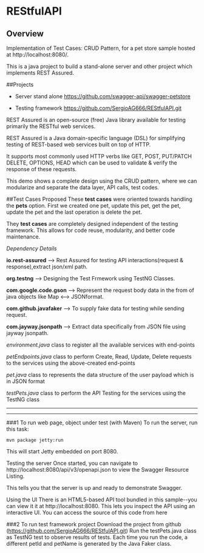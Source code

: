 # REStfulAPI 

## Overview

Implementation of Test Cases: CRUD Pattern, for a pet store sample hosted at http://localhost:8080/. 

This is a java project to build a stand-alone server and other project which implements REST Assured. 


##Projects
* Server stand alone https://github.com/swagger-api/swagger-petstore

* Testing framework https://github.com/SergioAG666/REStfulAPI.git


REST Assured is an open-source (free) Java library available for testing primarily the RESTful web services. 

REST Assured is a Java domain-specific language (DSL) for simplifying testing of REST-based web services built on top of HTTP. 

It supports most commonly used HTTP verbs like GET, POST, PUT/PATCH DELETE, OPTIONS, HEAD which can be used to validate & verify the response of these requests.

This demo shows a complete design using the CRUD pattern, where we can modularize and separate the data layer, API calls, test codes. 

##Test Cases Proposed
These **test cases** were oriented towards handling the **pets** option. First we created one pet, update this pet, get the pet, update the pet and the last operation is delete the pet.

They **test cases** are completely designed independent of the testing framework. This allows for code reuse, modularity, and better code maintenance.



_Dependency Details_

**io.rest-assured**      --> Rest Assured for testing API interactions(request & response),extract json/xml path.

**org.testng**           --> Designing the Test Frmework using TestNG Classes.

**com.google.code.gson** --> Represent the request body data in the from of java objects like Map <--> JSONformat.

**com.github.javafaker** --> To supply fake data for testing while sending request.

**com.jayway.jsonpath**  --> Extract data specifically from JSON file using jayway jsonpath.

_environment.java_ class to register all the available services with end-points

_petEndpoints.java_ class to perform Create, Read, Update, Delete requests to the services using the above-created end-points

_pet.java_ class to represents the data structure of the user payload which is in JSON format

_testPets.java_ class to perform the API Testing for the services using the TestNG class


------
------
###1
To run web page, object under test (with Maven)
To run the server, run this task:

```
mvn package jetty:run
```

This will start Jetty embedded on port 8080.


Testing the server
Once started, you can navigate to http://localhost:8080/api/v3/openapi.json to view the Swagger Resource Listing. 

This tells you that the server is up and ready to demonstrate Swagger.

Using the UI
There is an HTML5-based API tool bundled in this sample--you can view it it at http://localhost:8080. This lets you inspect the API using an interactive UI. You can access the source of this code from here

###2
To run test framework project
Download the project from github (https://github.com/SergioAG666/REStfulAPI.git)
Run the testPets.java class as TestNG test to observe results of tests. Each time you run the code, a different petId and petName is generated by the Java Faker class.
